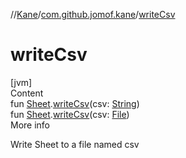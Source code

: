 //[Kane](../index.md)/[com.github.jomof.kane](index.md)/[writeCsv](write-csv.md)



# writeCsv  
[jvm]  
Content  
fun [Sheet](../com.github.jomof.kane.impl.sheet/-sheet/index.md).[writeCsv](write-csv.md)(csv: [String](https://kotlinlang.org/api/latest/jvm/stdlib/kotlin/-string/index.html))  
fun [Sheet](../com.github.jomof.kane.impl.sheet/-sheet/index.md).[writeCsv](write-csv.md)(csv: [File](https://docs.oracle.com/javase/8/docs/api/java/io/File.html))  
More info  


Write Sheet to a file named csv

  



